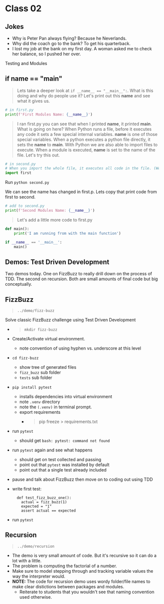 # Class 02

## Jokes

- Why is Peter Pan always flying? Because he Neverlands.
- Why did the coach go to the bank? To get his quarterback.
- I lost my job at the bank on my first day. A woman asked me to check her balance, so I pushed her over.

Testing and Modules

## if __name__ == "__main__"

> Lets take a deeper look at `if __name__ == "__main__":`. What is this doing and why do people use it? Let's print out this __name__ and see what it gives us.

```python
# in first.py
print(f'First Modules Name: {__name__}')
```

> I ran first.py you can see that when I printed __name__, it printed __main__. What is going on here? When Python runs a file, before it executes any code it sets a few special internal variables. __name__ is one of those special variables. When a python executes a python file directly, it sets the __name__ to __main__. With Python we are also able to import files to execute. When a module is executed, __name__ is set to the name of the file. Let's try this out.

```python
# in second.py
# When you import the whole file, it executes all code in the file. (Well mostly)
import first
```

Run `python second.py`

We can see the name has changed in first.p. Lets copy that print code from first to second.

```python
# add to second.py
print(f'Second Modules Name: {__name__}')
```

> Let's add a little more code to first.py

```python
def main():
    print('I am running from with the main function')

if __name__ == '__main__':
    main()
```

## Demos: Test Driven Development

Two demos today. One on FizzBuzz to really drill down on the process of TDD. The second on recursion. Both are small amounts of final code but big conceptually.

## FizzBuzz

> `../demo/fizz-buzz`

Solve classic FizzBuzz challenge using Test Driven Development

- > `mkdir fizz-buzz`
- Create/Activate virtual environment.
  - note convention of using hyphen vs. underscore at this level
- `cd fizz-buzz`
  - show tree of generated files
  - `fizz_buzz` sub folder
  - `tests` sub folder
- `pip install pytest`
  - installs dependencies into virtual environment
  - note `.venv` directory
  - note the `(.venv)` in terminal prompt.
  - export requirements
    - > pip freeze > requirements.txt
- run `pytest`
  - should get `bash: pytest: command not found`
- run `pytest` again and see what happens
  - should get on test collected and passing
  - point out that `pytest` was installed by default
  - point out that a single test already included
- pause and talk about FizzBuzz then move on to coding out using TDD
- write first test:

        def test_fizz_buzz_one():
          actual = fizz_buzz(1)
          expected = "1"
          assert actual == expected

- run `pytest`

## Recursion

> `../demo/recursion`

- The demo is very small amount of code. But it's recursive so it can do a lot with a little.
- The problem is computing the factorial of a number.
- Make sure to model stepping through and tracking variable values the way the interpreter would.
- **NOTE:** The code for recursion demo uses wordy folder/file names to make clear distictions between packages and modules.
  - Reiterate to students that you wouldn't see that naming convention used otherwise.
